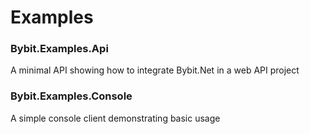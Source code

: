 # Examples

### Bybit.Examples.Api
A minimal API showing how to integrate Bybit.Net in a web API project

### Bybit.Examples.Console
A simple console client demonstrating basic usage